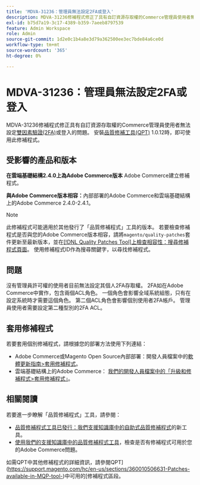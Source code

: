 ```yaml
---
title: 'MDVA-31236：管理員無法設定2FA或登入'
description: MDVA-31236修補程式修正了具有自訂資源存取權的Commerce管理員使用者無法設定[雙因素驗證(2FA)](https://docs.magento.com/user-guide/stores/security-two-factor-authentication.html)或登入的問題。 安裝[Quality Patches Tool (QPT)](/help/announcements/adobe-commerce-announcements/magento-quality-patches-released-new-tool-to-self-serve-quality-patches.md) 1.0.12後，即可使用此修補程式。
exl-id: b75d7a19-3c17-4389-b359-7aeeb8797539
feature: Admin Workspace
role: Admin
source-git-commit: 1d2e0c1b4a8e3d79a362500ee3ec7bde84a6ce0d
workflow-type: tm+mt
source-wordcount: '365'
ht-degree: 0%

---
```


# MDVA-31236：管理員無法設定2FA或登入

MDVA-31236修補程式修正具有自訂資源存取權的Commerce管理員使用者無法設定[雙因素驗證(2FA)](https://docs.magento.com/user-guide/stores/security-two-factor-authentication.html)或登入的問題。 安裝[品質修補工具(QPT)](/help/announcements/adobe-commerce-announcements/magento-quality-patches-released-new-tool-to-self-serve-quality-patches.md) 1.0.12時，即可使用此修補程式。

## 受影響的產品和版本

**在雲端基礎結構2.4.0上為Adobe Commerce版本** Adobe Commerce建立修補程式。

**與Adobe Commerce版本相容：**&#x200B;內部部署的Adobe Commerce和雲端基礎結構上的Adobe Commerce 2.4.0-2.4.1。

>[!NOTE]
>
>此修補程式可能適用於其他發行了「品質修補程式」工具的版本。 若要檢查修補程式是否與您的Adobe Commerce版本相容，請將`magento/quality-patches`套件更新至最新版本，並在[[!DNL Quality Patches Tool]上檢查相容性：搜尋修補程式頁面](https://devdocs.magento.com/quality-patches/tool.html#patch-grid)。 使用修補程式ID作為搜尋關鍵字，以尋找修補程式。

## 問題

沒有管理員許可權的使用者目前無法設定其個人2FA存取權。 2FA如在Adobe Commerce中實作，包含兩個ACL角色。 一個角色會影響全域系統組態，只有在設定系統時才需要這個角色。 第二個ACL角色會影響個別使用者2FA帳戶。 管理員使用者需要設定第二種型別的2FA ACL。

## 套用修補程式

若要套用個別修補程式，請根據您的部署方法使用下列連結：

* Adobe Commerce或Magento Open Source內部部署：開發人員檔案中的[軟體更新指南>套用修補程式](https://devdocs.magento.com/guides/v2.4/comp-mgr/patching/mqp.html)。
* 雲端基礎結構上的Adobe Commerce： [我們的開發人員檔案中的「升級和修補程式>套用修補程式」](https://devdocs.magento.com/cloud/project/project-patch.html)。

## 相關閱讀

若要進一步瞭解「品質修補程式」工具，請參閱：

* [品質修補程式工具已發行：我們支援知識庫中的自助式品質修補程式](/help/announcements/adobe-commerce-announcements/magento-quality-patches-released-new-tool-to-self-serve-quality-patches.md)的新工具。
* [使用我們的支援知識庫中的品質修補程式工具](/help/support-tools/patches-available-in-qpt-tool/check-patch-for-magento-issue-with-magento-quality-patches.md)，檢查是否有修補程式可用於您的Adobe Commerce問題。

如需QPT中其他修補程式的詳細資訊，請參閱QPT](https://support.magento.com/hc/en-us/sections/360010506631-Patches-available-in-MQP-tool-)中可用的[修補程式區段。
